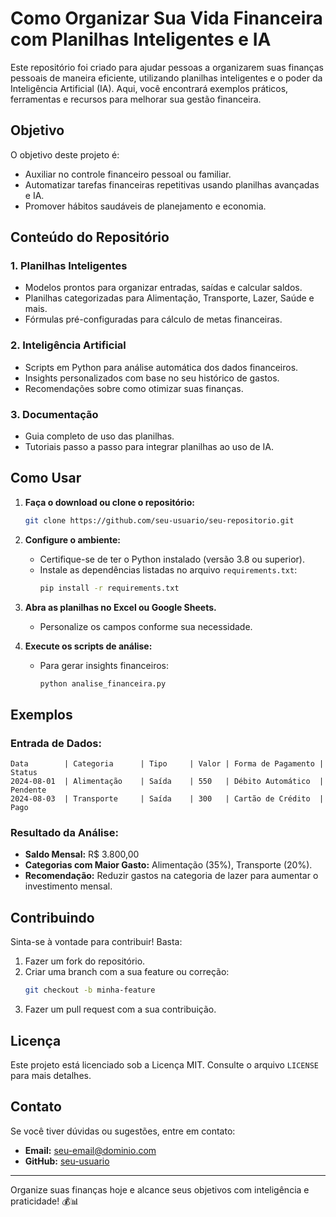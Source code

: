 # Como Organizar Sua Vida Financeira com Planilhas Inteligentes e IA

Este repositório foi criado para ajudar pessoas a organizarem suas finanças pessoais de maneira eficiente, utilizando planilhas inteligentes e o poder da Inteligência Artificial (IA). Aqui, você encontrará exemplos práticos, ferramentas e recursos para melhorar sua gestão financeira.

## Objetivo

O objetivo deste projeto é:
- Auxiliar no controle financeiro pessoal ou familiar.
- Automatizar tarefas financeiras repetitivas usando planilhas avançadas e IA.
- Promover hábitos saudáveis de planejamento e economia.

## Conteúdo do Repositório

### 1. **Planilhas Inteligentes**
- Modelos prontos para organizar entradas, saídas e calcular saldos.
- Planilhas categorizadas para Alimentação, Transporte, Lazer, Saúde e mais.
- Fórmulas pré-configuradas para cálculo de metas financeiras.

### 2. **Inteligência Artificial**
- Scripts em Python para análise automática dos dados financeiros.
- Insights personalizados com base no seu histórico de gastos.
- Recomendações sobre como otimizar suas finanças.

### 3. **Documentação**
- Guia completo de uso das planilhas.
- Tutoriais passo a passo para integrar planilhas ao uso de IA.

## Como Usar

1. **Faça o download ou clone o repositório:**
   ```bash
   git clone https://github.com/seu-usuario/seu-repositorio.git
   ```

2. **Configure o ambiente:**
   - Certifique-se de ter o Python instalado (versão 3.8 ou superior).
   - Instale as dependências listadas no arquivo `requirements.txt`:
     ```bash
     pip install -r requirements.txt
     ```

3. **Abra as planilhas no Excel ou Google Sheets.**
   - Personalize os campos conforme sua necessidade.

4. **Execute os scripts de análise:**
   - Para gerar insights financeiros:
     ```bash
     python analise_financeira.py
     ```

## Exemplos

### Entrada de Dados:
```plaintext
Data        | Categoria      | Tipo     | Valor | Forma de Pagamento | Status
2024-08-01  | Alimentação    | Saída    | 550   | Débito Automático  | Pendente
2024-08-03  | Transporte     | Saída    | 300   | Cartão de Crédito  | Pago
```

### Resultado da Análise:
- **Saldo Mensal:** R$ 3.800,00
- **Categorias com Maior Gasto:** Alimentação (35%), Transporte (20%).
- **Recomendação:** Reduzir gastos na categoria de lazer para aumentar o investimento mensal.

## Contribuindo

Sinta-se à vontade para contribuir! Basta:
1. Fazer um fork do repositório.
2. Criar uma branch com a sua feature ou correção:
   ```bash
   git checkout -b minha-feature
   ```
3. Fazer um pull request com a sua contribuição.

## Licença

Este projeto está licenciado sob a Licença MIT. Consulte o arquivo `LICENSE` para mais detalhes.

## Contato

Se você tiver dúvidas ou sugestões, entre em contato:
- **Email:** seu-email@dominio.com
- **GitHub:** [seu-usuario](https://github.com/seu-usuario)

---

Organize suas finanças hoje e alcance seus objetivos com inteligência e praticidade! 💰📊
